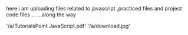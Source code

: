 here i am uploading files related to javascript ,practiced files and project code files .......along the way


'/a/TutorialsPoint JavaScript.pdf'
'/a/download.jpg'
